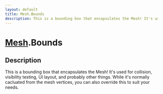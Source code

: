 ```yaml
---
layout: default
title: Mesh.Bounds
description: This is a bounding box that encapsulates the Mesh! It's used for collision, visibility testing, UI layout, and probably other things. While it's normally cacluated from the mesh vertices, you can also override this to suit your needs.
---
```

# [Mesh]({{site.url}}/Pages/Reference/Mesh.html).Bounds

## Description
This is a bounding box that encapsulates the Mesh! It's used for collision, visibility
testing, UI layout, and probably other things. While it's normally cacluated from the mesh
vertices, you can also override this to suit your needs.


